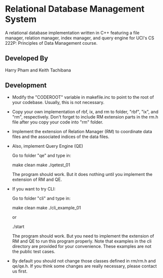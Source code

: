# Relational Database Management System
A relational database implementation written in C++ featuring a file manager, relation manager, index manager, and query engine for UCI's CS 222P: Principles of Data Management course.
## Developed By
Harry Pham and Keith Tachibana
## Development
- Modify the "CODEROOT" variable in makefile.inc to point to the root of your codebase. Usually, this is not necessary.

- Copy your own implementation of rbf, ix, and rm to folder, "rbf", "ix", and "rm", respectively.
  Don't forget to include RM extension parts in the rm.h file after you copy your code into "rm" folder.
  
- Implement the extension of Relation Manager (RM) to coordinate data files and the associated indices of the data files.

- Also, implement Query Engine (QE)

   Go to folder "qe" and type in:

    make clean
    make
    ./qetest_01

   The program should work. But it does nothing until you implement the extension of RM and QE.

- If you want to try CLI:

   Go to folder "cli" and type in:
   
   make clean
   make
   ./cli_example_01
   
   or
   
   ./start
   
   The program should work. But you need to implement the extension of RM and QE to run this program properly. Note that examples in the cli directory are provided for your convenience. These examples are not the public test cases.

- By default you should not change those classes defined in rm/rm.h and qe/qe.h. If you think some changes are really necessary, please contact us first.
